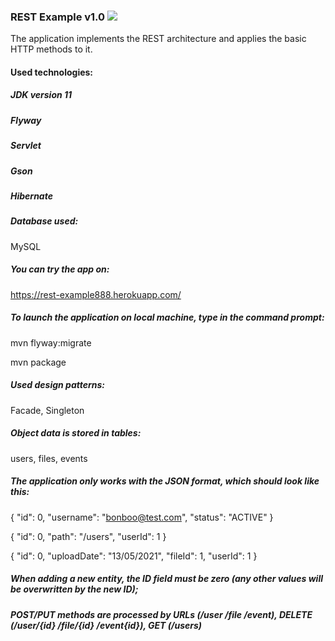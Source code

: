 ### REST Example v1.0 [![](https://travis-ci.com/taorusb/RESTExample.svg?branch=main)](https://travis-ci.com/taorusb/RESTExample.svg?branch=main)

The application implements the REST architecture and applies the basic HTTP methods to it.

#### Used technologies:

##### JDK version 11
##### Flyway
##### Servlet 
##### Gson
##### Hibernate

##### Database used:
MySQL

##### You can try the app on:

https://rest-example888.herokuapp.com/

##### To launch the application on local machine, type in the command prompt:

mvn flyway:migrate

mvn package

##### Used design patterns:

Facade, Singleton

##### Object data is stored in tables:

users, files, events

##### The application only works with the JSON format, which should look like this:
{ "id": 0, "username": "bonboo@test.com", "status": "ACTIVE" }

{ "id": 0, "path": "/users", "userId": 1 }

{ "id": 0, "uploadDate": "13/05/2021", "fileId": 1, "userId": 1 }

##### When adding a new entity, the ID field must be zero (any other values will be overwritten by the new ID);
##### POST/PUT methods are processed by URLs (/user /file /event), DELETE (/user/{id} /file/{id} /event{id}), GET (/users)
